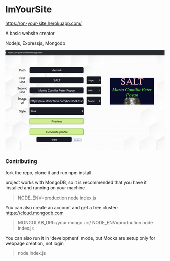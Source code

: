 # ImYourSite

https://on-your-site.herokuapp.com/

A basic website creator

Nodejs, Expressjs, Mongodb

<img src='imyoursite.png' width=600px>


### Contributing 

fork the repo, clone it and run npm install

project works with MongoDB, so it is recommended that you have it installed and running on your machine.
> NODE_ENV=production node index.js

You can also create an account and get a free cluster: https://cloud.mongodb.com
> MONGOLAB_URI=/your mongo uri/ NODE_ENV=production node index.js

You can also run it in 'development' mode, but Mocks are setup only for webpage creation, not login  
> node index.js

